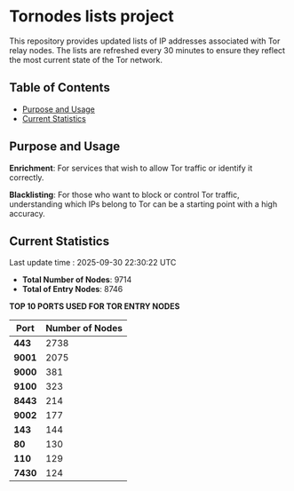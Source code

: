 # Tornodes lists project

This repository provides updated lists of IP addresses associated with Tor relay nodes. The lists are refreshed every 30 minutes to ensure they reflect the most current state of the Tor network.

## Table of Contents

- [Purpose and Usage](#purpose-and-usage)
- [Current Statistics](#current-statistics)


## Purpose and Usage

**Enrichment**: For services that wish to allow Tor traffic or identify it correctly.

**Blacklisting**: For those who want to block or control Tor traffic, understanding which IPs belong to Tor can be a starting point with a high accuracy.

## Current Statistics

Last update time : 2025-09-30 22:30:22 UTC

- **Total Number of Nodes**: 9714
- **Total of Entry Nodes**: 8746

**TOP 10 PORTS USED FOR TOR ENTRY NODES**

| **Port** | **Number of Nodes** |
|------|-----------------|
| **443**   | 2738  |
| **9001**   | 2075  |
| **9000**   | 381  |
| **9100**   | 323  |
| **8443**   | 214  |
| **9002**   | 177  |
| **143**   | 144  |
| **80**   | 130  |
| **110**   | 129  |
| **7430**   | 124  |

